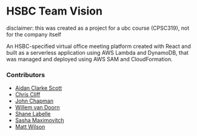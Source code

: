 # HSBC Team Vision
disclaimer: this was created as a project for a ubc course (CPSC319), not for the company itself

An HSBC-specified virtual office meeting platform created with React and built as a serverless application using AWS Lambda and DynamoDB, that was managed and deployed using AWS SAM and CloudFormation.

### Contributors
- [Aidan Clarke Scott](https://github.com/aidanclarkescott)
- [Chris Cliff](https://github.com/cliff42)
- [John Chapman](https://github.com/johnfchapman)
- [Willem van Doorn](https://github.com/Willem-vd)
- [Shane Labelle](https://github.com/shanelabelle)
- [Sasha Maximovitch](https://github.com/TheEpicWatermelon)
- [Matt Wilson](https://github.com/mattkwilson)

